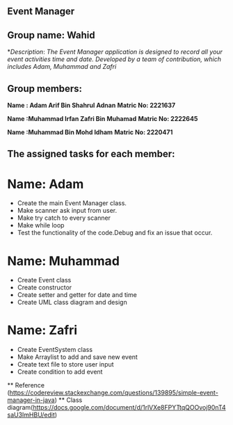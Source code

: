 ## Event Manager

## Group name: Wahid
**Description*: *The Event Manager application is designed to record all your event activities time and date. Developed by a team of contribution, which includes Adam, Muhammad and Zafri*

## Group members: 

**Name : Adam Arif Bin Shahrul Adnan**
**Matric No: 2221637**

**Name :Muhammad Irfan Zafri Bin Muhamad**
**Matric No: 2222645**

**Name :Muhammad Bin Mohd Idham**
**Matric No: 2220471**

## The assigned tasks for each member:
# Name: Adam
- Create the main Event Manager class.
- Make scanner ask input from user.
- Make try catch to every scanner
- Make while loop
- Test the functionality of the code.Debug and fix an issue that occur.

# Name: Muhammad
- Create Event class
- Create constructor
- Create setter and getter for date and time
- Create UML class diagram and design 

# Name: Zafri
- Create EventSystem class
- Make Arraylist to add and save new event
- Create text file to store user input
- Create condition to add event

** Reference (https://codereview.stackexchange.com/questions/139895/simple-event-manager-in-java)
** Class diagram(https://docs.google.com/document/d/1rlVXe8FPYTtqQOOvoj90nT4saU3ImHBU/edit)
